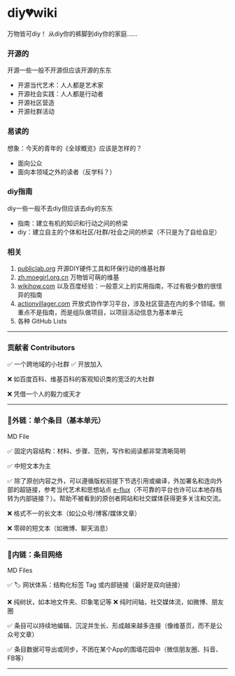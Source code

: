 # diy💔wiki

万物皆可diy！ 从diy你的裤脚到diy你的家庭……

### **开源的**

开源一些一般不开源但应该开源的东东

- 开源当代艺术：人人都是艺术家
- 开源社会实践：人人都是行动者
- 开源社区营造
- 开源社群活动

### **易读的**

想象：今天的青年的《全球概览》应该是怎样的？

- 面向公众
- 面向本领域之外的读者（反学科？）

### **diy指南**

diy一些一般不去diy但应该去diy的东东

- 指南：建立有机的知识和行动之间的桥梁
- diy：建立自主的个体和社区/社群/社会之间的桥梁（不只是为了自给自足）

### 相关

1. [publiclab.org](http://publiclab.org/) 开源DIY硬件工具和环保行动的维基社群
2. [zh.moegirl.org.cn](http://zh.moegirl.org.cn/) 万物皆可萌的维基
3. [wikihow.com](http://wikiHow.com) 以及百度经验：一般意义上的实用指南，不过有极少数的很怪异的指南
4. [actionvillager.com](http://actionvillager.com/) 开放式协作学习平台，涉及社区营造在内的多个领域。侧重点不是指南，而是组队做项目，以项目活动信息为基本单元
5. 各种 GitHub Lists

---

### 贡献者 **Contributors**

✅ 一个跨地域的小社群 ✅ 开放加入

❌ 如百度百科、维基百科的客观知识类的宽泛的大社群

❌ 凭借一个人的毅力或天才

---

### 🔗外链：单个条目（基本单元）

MD File

✅ 固定内容结构：材料、步骤、范例，写作和阅读都非常清晰简明

✅ 中短文本为主 

✅ 除了原创内容之外，可以遵循版权前提下节选引用或编译，外加署名和连向外部的超链接，参考当代艺术和思想站点 [e-flux](conversations.e-flux.com/)（不可靠的平台也许可以本地存档转为内部链接？）。帮助不被看到的原创者网站和社交媒体获得更多关注和交流。

❌ 格式不一的长文本（如公众号/博客/媒体文章）

❌ 零碎的短文本（如微博、聊天消息）

---

### 🔗内链：条目网络

MD Files

✅ 🏷️ 网状体系：结构化标签 Tag 或内部链接（最好是双向链接）

❌ 纯树状，如本地文件夹、印象笔记等 ❌ 纯时间轴，社交媒体流，如微博、朋友圈

✅ 条目可以持续地编辑、沉淀并生长、形成越来越多连接（像维基页，而不是公众号文章）

✅ 条目数据可导出或同步，不困在某个App的围墙花园中（微信朋友圈、抖音、FB等）

---

